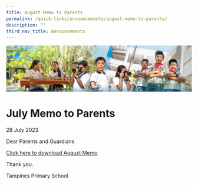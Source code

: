 ```yaml
---
title: August Memo to Parents
permalink: /quick-links/announcements/august-memo-to-parents/
description: ""
third_nav_title: Announcements
---
```

![](/images/AboutUs.jpg)

July Memo to Parents
========================
28 July 2023

Dear Parents and Guardians

[Click here to download August Memo](/for-parents/letters-to-parents/)


Thank you.

Tampines Primary School
